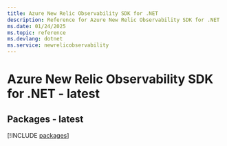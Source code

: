 ```yaml
---
title: Azure New Relic Observability SDK for .NET
description: Reference for Azure New Relic Observability SDK for .NET
ms.date: 01/24/2025
ms.topic: reference
ms.devlang: dotnet
ms.service: newrelicobservability
---
```

# Azure New Relic Observability SDK for .NET - latest
## Packages - latest
[!INCLUDE [packages](new-relic-observability-index.md)]